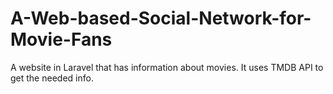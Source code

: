 # A-Web-based-Social-Network-for-Movie-Fans
A website in Laravel that has information about movies.
It uses TMDB API to get the needed info.
